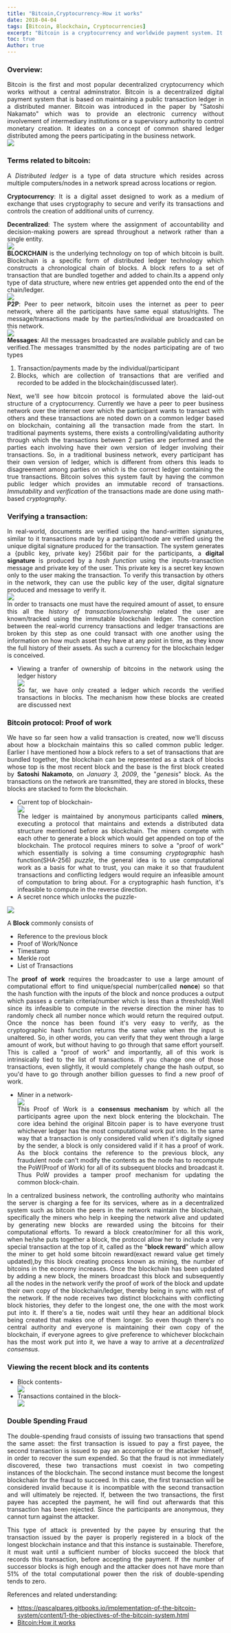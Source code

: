 ```yaml
---
title: "Bitcoin,Cryptocurrency-How it works"
date: 2018-04-04
tags: [Bitcoin, Blockchain, Cryptocurrencies]
excerpt: "Bitcoin is a cryptocurrency and worldwide payment system. It is the first decentralized digital currency."
toc: true
Author: true  
---
```


<style>
body {
text-align: justify}
</style>

### Overview:

Bitcoin is the first and most popular decentralized cryptocurrency which works without a central adminstrator. Bitcoin is a decentralized digital payment system that is based on maintaining a public transaction ledger in a distributed manner. Bitcoin was introduced in the paper by "Satoshi Nakamato" which was to provide an electronic currency without involvement of intermediary institutions or a supervisory authority to control monetary creation. It ideates on a concept of common shared ledger distributed among the peers participating in the business network.
<img src="/images/bitcoin_files/figure-markdown_github/unnamed-chunk-2-1.png" style="display: block; margin: auto;" />

### Terms related to bitcoin:

A *Distributed ledger* is a type of data structure which resides across multiple computers/nodes in a network spread across locations or region.

**Cryptocurrency**: It is a digital asset designed to work as a medium of exchange that uses cryptography to secure and verify its transactions and controls the creation of additional units of currency.

**Decentralized**: The system where the assignment of accountability and decision-making powers are spread throughout a network rather than a single entity. <img src="/images/bitcoin_files/figure-markdown_github/unnamed-chunk-3-1.png" style="display: block; margin: auto;" /> **BLOCKCHAIN** is the underlying technology on top of which bitcoin is built. Blockchain is a specific form of distributed ledger technology which constructs a chronological chain of blocks. A block refers to a set of transaction that are bundled together and added to chain.Its a append only type of data structure, where new entries get appended onto the end of the chain/ledger. <img src="/images/bitcoin_files/figure-markdown_github/unnamed-chunk-4-1.png" style="display: block; margin: auto;" /> **P2P**: Peer to peer network, bitcoin uses the internet as peer to peer network, where all the participants have same equal status/rights. The message/transactions made by the parties/individual are broadcasted on this network. <img src="/images/bitcoin_files/figure-markdown_github/unnamed-chunk-5-1.png" style="display: block; margin: auto;" /> **Messages**: All the messages broadcasted are available publicly and can be verified.The messages transmitted by the nodes participating are of two types

1.  Transaction/payments made by the individual/participant
2.  Blocks, which are collection of transactions that are verified and recorded to be added in the blockchain(discussed later).

Next, we'll see how bitcoin protocol is formulated above the laid-out structure of a cryptocurrency.
Currently we have a peer to peer business network over the internet over which the participant wants to transact with others and these transactions are noted down on a common ledger based on blockchain, containing all the transaction made from the start. In traditional payments systems, there exists a controlling/validating authority through which the transactions between 2 parties are performed and the parties each involving have their own version of ledger involving their transactions. So, in a traditional business network, every participant has their own version of ledger, which is different from others this leads to disagreement among parties on which is the correct ledger containing the true transactions. Bitcoin solves this system fault by having the common public ledger which provides an immutable record of transactions. *Immutability* and *verification* of the transactions made are done using math-based *cryptography*.

### Verifying a transaction:

In real-world, documents are verified using the hand-written signatures, similar to it transactions made by a participant/node are verified using the unique digital signature produced for the transaction. The system generates a {public key, private key} 256bit pair for the participants, a **digital signature** is produced by a *hash function* using the inputs-transaction message and private key of the user. This private key is a secret key known only to the user making the transaction. To verify this transaction by others in the network, they can use the public key of the user, digital signature produced and message to verify it.
<img src="/images/bitcoin_files/figure-markdown_github/unnamed-chunk-6-1.png" style="display: block; margin: auto;" /> In order to transacts one must have the required amount of asset, to ensure this all the *history of transactions/ownership* related the user are known/tracked using the immutable blockchain ledger. The connection between the real-world currency transactions and ledger transactions are broken by this step as one could transact with one another using the information on how much asset they have at any point in time, as they know the full history of their assets. As such a currency for the blockchain ledger is conceived.     
* Viewing a tranfer of ownership of bitcoins in the network using the ledger history <img src="/images/bitcoin_files/figure-markdown_github/unnamed-chunk-7-1.png" style="display: block; margin: auto;" /> So far, we have only created a ledger which records the verified transactions in blocks. The mechanism how these blocks are created are discussed next

### Bitcoin protocol: Proof of work

We have so far seen how a valid transaction is created, now we'll discuss about how a blockchain maintains this so called common public ledger. Earlier I have mentioned how a block refers to a set of transactions that are bundled together, the blockchain can be represented as a stack of blocks whose top is the most recent block and the base is the first block created by **Satoshi Nakamoto**, on *January 3, 2009*, the "*genesis*" block. As the transactions on the network are transmitted, they are stored in blocks, these blocks are stacked to form the blockchain.   
* Current top of blockchain-
<img src="/images/bitcoin_files/figure-markdown_github/unnamed-chunk-8-1.png" style="display: block; margin: auto;" /> The ledger is maintained by anonymous participants called **miners**, executing a protocol that maintains and extends a distributed data structure mentioned before as blockchain. The miners compete with each other to generate a block which would get appended on top of the blockchain. The protocol requires miners to solve a "proof of work" which essentially is solving a time consuming *cryptographic* hash function(SHA-256) *puzzle*, the general idea is to use computational work as a basis for what to trust, you can make it so that fraudulent transactions and conflicting ledgers would require an infeasible amount of computation to bring about. For a cryptographic hash function, it's infeasible to compute in the reverse direction.   
* A secret nonce which unlocks the puzzle-
<img src="/images/bitcoin_files/figure-markdown_github/unnamed-chunk-9-1.png" style="display: block; margin: auto;" />

A **Block** commonly consists of  
* Reference to the previous block  
* Proof of Work/Nonce  
* Timestamp  
* Merkle root  
* List of Transactions  

The **proof of work** requires the broadcaster to use a large amount of computational effort to find unique/special number(called **nonce**) so that the hash function with the inputs of the block and nonce produces a output which passes a certain criteria(number which is less than a threshold).Well since its infeasible to compute in the reverse direction the miner has to randomly check all number nonce which would return the required output. Once the nonce has been found it's very easy to verify, as the cryptographic hash function returns the same value when the input is unaltered. So, in other words, you can verify that they went through a large amount of work, but without having to go through that same effort yourself. This is called a "proof of work" and importantly, all of this work is intrinsically tied to the list of transactions. If you change one of those transactions, even slightly, it would completely change the hash output, so you'd have to go through another billion guesses to find a new proof of work.      
* Miner in a network-
<img src="/images/bitcoin_files/figure-markdown_github/unnamed-chunk-10-1.png" style="display: block; margin: auto;" /> This Proof of Work is a **consensus mechanism** by which all the participants agree upon the next block entering the blockchain. The core idea behind the original Bitcoin paper is to have everyone trust whichever ledger has the most computational work put into. In the same way that a transaction is only considered valid when it's digitally signed by the sender, a block is only considered valid if it has a proof of work. As the block contains the reference to the previous block, any fraudulent node can't modify the contents as the node has to recompute the PoW(Proof of Work) for all of its subsequent blocks and broadcast it. Thus PoW provides a tamper proof mechanism for updating the common block-chain.

In a centralized business network, the controlling authority who maintains the server is charging a fee for its services, where as in a decentralized system such as bitcoin the peers in the network maintain the blockchain, specifically the miners who help in keeping the network alive and updated by generating new blocks are rewarded using the bitcoins for their computational efforts. To reward a block creator/miner for all this work, when he/she puts together a block, the protocol allow her to include a very special transaction at the top of it, called as the "**block reward**" which allow the miner to get hold some bitcoin reward(exact reward value get timely updated),by this block creating process known as mining, the number of bitcoins in the economy increases.
Once the blockchain has been updated by adding a new block, the miners broadcast this block and subsequently all the nodes in the network verify the proof of work of the block and update their own copy of the blockchain/ledger, thereby being in sync with rest of the network. If the node receives two distinct blockchains with conflicting block histories, they defer to the longest one, the one with the most work put into it. If there's a tie, nodes wait until they hear an additional block being created that makes one of them longer. So even though there's no central authority and everyone is maintaining their own copy of the blockchain, if everyone agrees to give preference to whichever blockchain has the most work put into it, we have a way to arrive at a *decentralized consensus*.

### Viewing the recent block and its contents

-   Block contents-
    <img src="/images/bitcoin_files/figure-markdown_github/unnamed-chunk-11-1.png" style="display: block; margin: auto;" />
-   Transactions contained in the block-
    <img src="/images/bitcoin_files/figure-markdown_github/unnamed-chunk-12-1.png" style="display: block; margin: auto;" />

### Double Spending Fraud

The double-spending fraud consists of issuing two transactions that spend the same asset: the first transaction is issued to pay a first payee, the second transaction is issued to pay an accomplice or the attacker himself, in order to recover the sum expended. So that the fraud is not immediately discovered, these two transactions must coexist in two competing instances of the blockchain. The second instance must become the longest blockchain for the fraud to succeed. In this case, the first transaction will be considered invalid because it is incompatible with the second transaction and will ultimately be rejected. If, between the two transactions, the first payee has accepted the payment, he will find out afterwards that this transaction has been rejected. Since the participants are anonymous, they cannot turn against the attacker.

This type of attack is prevented by the payee by ensuring that the transaction issued by the payer is properly registered in a block of the longest blockchain instance and that this instance is sustainable. Therefore, it must wait until a sufficient number of blocks succeed the block that records this transaction, before accepting the payment. If the number of successor blocks is high enough and the attacker does not have more than 51% of the total computational power then the risk of double-spending tends to zero.

References and related understanding:
* <https://pascalpares.gitbooks.io/implementation-of-the-bitcoin-system/content/1-the-objectives-of-the-bitcoin-system.html>
* [Bitcoin:How it works](https://www.youtube.com/watch?v=bBC-nXj3Ng4)
